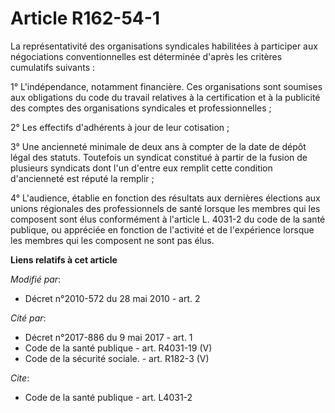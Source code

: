 # Article R162-54-1

La représentativité des organisations syndicales habilitées à participer aux négociations conventionnelles est déterminée
d'après les critères cumulatifs suivants :

1° L'indépendance, notamment financière. Ces organisations sont soumises aux obligations du code du travail relatives à la
certification et à la publicité des comptes des organisations syndicales et professionnelles ;

2° Les effectifs d'adhérents à jour de leur cotisation ;

3° Une ancienneté minimale de deux ans à compter de la date de dépôt légal des statuts. Toutefois un syndicat constitué à
partir de la fusion de plusieurs syndicats dont l'un d'entre eux remplit cette condition d'ancienneté est réputé la remplir ;

4° L'audience, établie en fonction des résultats aux dernières élections aux unions régionales des professionnels de santé
lorsque les membres qui les composent sont élus conformément à l'article L. 4031-2 du code de la santé publique, ou appréciée
en fonction de l'activité et de l'expérience lorsque les membres qui les composent ne sont pas élus.

**Liens relatifs à cet article**

_Modifié par_:

  - Décret n°2010-572 du 28 mai 2010 - art. 2

_Cité par_:

  - Décret n°2017-886 du 9 mai 2017 - art. 1
  - Code de la santé publique - art. R4031-19 (V)
  - Code de la sécurité sociale. - art. R182-3 (V)

_Cite_:

  - Code de la santé publique - art. L4031-2
